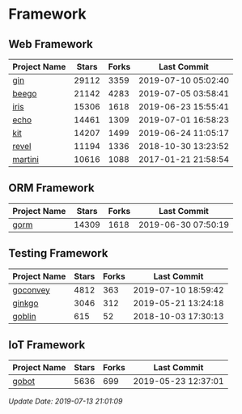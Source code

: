 # Framework

## Web Framework

| Project Name | Stars | Forks | Last Commit |
| ------------ | ----- | ----- | ----------- |
| [gin](https://github.com/gin-gonic/gin) | 29112 | 3359 | 2019-07-10 05:02:40 |
| [beego](https://github.com/astaxie/beego) | 21142 | 4283 | 2019-07-05 03:58:41 |
| [iris](https://github.com/kataras/iris) | 15306 | 1618 | 2019-06-23 15:55:41 |
| [echo](https://github.com/labstack/echo) | 14461 | 1309 | 2019-07-01 16:58:23 |
| [kit](https://github.com/go-kit/kit) | 14207 | 1499 | 2019-06-24 11:05:17 |
| [revel](https://github.com/revel/revel) | 11194 | 1336 | 2018-10-30 13:23:52 |
| [martini](https://github.com/go-martini/martini) | 10616 | 1088 | 2017-01-21 21:58:54 |

## ORM Framework

| Project Name | Stars | Forks | Last Commit |
| ------------ | ----- | ----- | ----------- |
| [gorm](https://github.com/jinzhu/gorm) | 14309 | 1618 | 2019-06-30 07:50:19 |

## Testing Framework

| Project Name | Stars | Forks | Last Commit |
| ------------ | ----- | ----- | ----------- |
| [goconvey](https://github.com/smartystreets/goconvey) | 4812 | 363 | 2019-07-10 18:59:42 |
| [ginkgo](https://github.com/onsi/ginkgo) | 3046 | 312 | 2019-05-21 13:24:18 |
| [goblin](https://github.com/franela/goblin) | 615 | 52 | 2018-10-03 17:30:13 |

## IoT Framework

| Project Name | Stars | Forks | Last Commit |
| ------------ | ----- | ----- | ----------- |
| [gobot](https://github.com/hybridgroup/gobot) | 5636 | 699 | 2019-05-23 12:37:01 |

*Update Date: 2019-07-13 21:01:09*